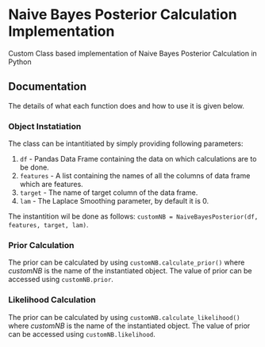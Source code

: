 # Naive Bayes Posterior Calculation Implementation
Custom Class based implementation of Naive Bayes Posterior Calculation in Python


## Documentation
The details of what each function does and how to use it is given below.

### Object Instatiation
The class can be intantitiated by simply providing following parameters:

1. `df` - Pandas Data Frame containing the data on which calculations are to be done.
2. `features` - A list containing the names of all the columns of data frame which are features.
3. `target` - The name of target column of the data frame.
4. `lam` - The Laplace Smoothing parameter, by default it is 0.

The instantition wil be done as follows: `customNB = NaiveBayesPosterior(df, features, target, lam)`.

### Prior Calculation
The prior can be calculated by using `customNB.calculate_prior()` where *customNB* is the name of the instantiated object. The value of prior can be accessed using `customNB.prior`.

### Likelihood Calculation
The prior can be calculated by using `customNB.calculate_likelihood()` where *customNB* is the name of the instantiated object. The value of prior can be accessed using `customNB.likelihood`.
